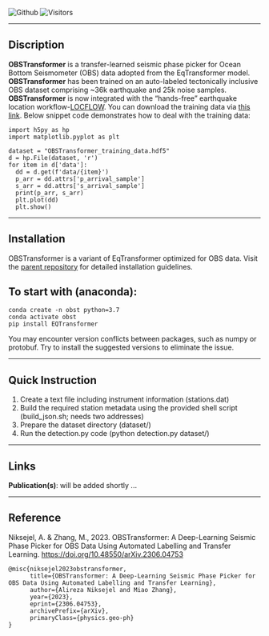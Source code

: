 ![Github](https://github.com/alirezaniki/OBSTransformer/assets/24492517/3676bc18-663c-4bc8-97ab-fbeea89c3273)
![Visitors](https://api.visitorbadge.io/api/visitors?path=https%3A%2F%2Fgithub.com%2Falirezaniki%2FOBSTransformer&labelColor=%2337d67a&countColor=%23263759&style=plastic)

---
Discription
--

**OBSTransformer** is a transfer-learned seismic phase picker for Ocean Bottom Seismometer (OBS) data adopted from the EqTransformer model. 
**OBSTransformer** has been trained on an auto-labeled tectonically inclusive OBS dataset comprising ~36k earthquake and 25k noise samples.
**OBSTransformer** is now integrated with the “hands-free” earthquake location workflow-[LOCFLOW](https://github.com/Dal-mzhang/LOC-FLOW).
You can download the training data via [this link](https://drive.google.com/uc?id=1J2LtLA067S6FeyS-lD1fEquBLEVVa_vC&export=download). Below
snippet code demonstrates how to deal with the training data:
```
import h5py as hp
import matplotlib.pyplot as plt

dataset = "OBSTransformer_training_data.hdf5"
d = hp.File(dataset, 'r')
for item in d['data']:
  dd = d.get(f'data/{item}')
  p_arr = dd.attrs['p_arrival_sample']
  s_arr = dd.attrs['s_arrival_sample']
  print(p_arr, s_arr)
  plt.plot(dd)
  plt.show()
```

---
Installation
--

OBSTransformer is a variant of EqTransformer optimized for OBS data. Visit the [parent repository](https://github.com/smousavi05/EQTransformer) for detailed installation guidelines.

To start with (anaconda):
--

```
conda create -n obst python=3.7
conda activate obst
pip install EQTransformer
```
You may encounter version conflicts between packages, such as numpy or protobuf. Try to install the suggested versions to eliminate the issue.

---
Quick Instruction
--


  1. Create a text file including instrument information (stations.dat)
  2. Build the required station metadata using the provided shell script (build_json.sh; needs two addresses)
  3. Prepare the dataset directory (dataset/)
  4. Run the detection.py code (python detection.py dataset/)

---
Links
--

**Publication(s)**: will be added shortly ...

---
Reference
--

Niksejel, A. & Zhang, M., 2023. OBSTransformer: A Deep-Learning Seismic Phase Picker for OBS Data Using Automated Labelling and Transfer Learning. https://doi.org/10.48550/arXiv.2306.04753

```
@misc{niksejel2023obstransformer,
      title={OBSTransformer: A Deep-Learning Seismic Phase Picker for OBS Data Using Automated Labelling and Transfer Learning}, 
      author={Alireza Niksejel and Miao Zhang},
      year={2023},
      eprint={2306.04753},
      archivePrefix={arXiv},
      primaryClass={physics.geo-ph}
}
```
